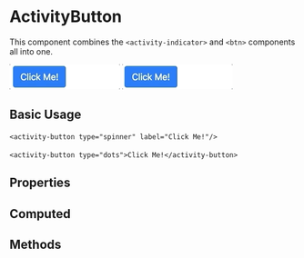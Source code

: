 # ActivityButton

This component combines the `<activity-indicator>` and `<btn>` components all into one.

![Autofill Usage](./screenshots/dots.gif)
![Autofill Usage](./screenshots/spinner.gif)

## Basic Usage
    <activity-button type="spinner" label="Click Me!"/>

    <activity-button type="dots">Click Me!</activity-button>

## Properties


## Computed


## Methods
